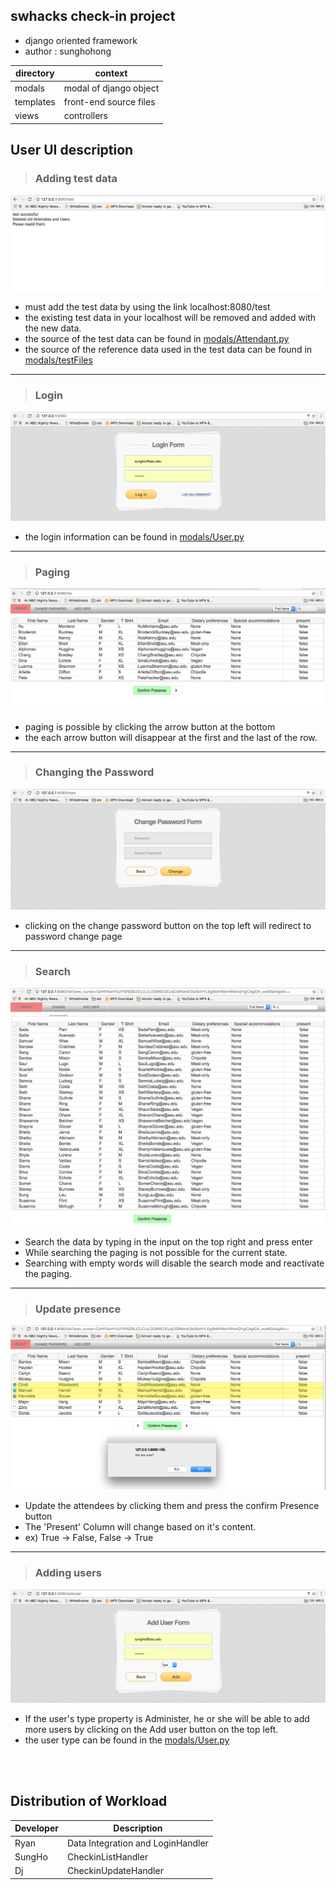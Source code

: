 ## swhacks check-in project

- django oriented framework
- author : sunghohong

| directory  |  context   |
| ------------- |-------------|
| modals | modal of django object |
| templates | front-end source files |
| views | controllers |


## User UI description

> ### Adding test data
![alt tag](README/0.png)
- must add the test data by using the link localhost:8080/test
- the existing test data in your localhost will be removed and added with the new data.
- the source of the test data can be found in [modals/Attendant.py](modals/Attendant.py)
- the source of the reference data used in the test data can be found in [modals/testFiles](modals/testFiles)

---

> ### Login
![alt tag](README/1.png)
- the login information can be found in [modals/User.py](modals/User.py)

---


> ### Paging
![alt tag](README/2.png)
- paging is possible by clicking the arrow button at the bottom
- the each arrow button will disappear at the first and the last of the row.

---

> ### Changing the Password
![alt tag](README/3.png)
- clicking on the change password button on the top left will redirect to password change page

---

> ### Search
![alt tag](README/4.png)
- Search the data by typing in the input on the top right and press enter
- While searching the paging is not possible for the current state.
- Searching with empty words will disable the search mode and reactivate the paging.

---


> ### Update presence
![alt tag](README/5.png)
- Update the attendees by clicking them and press the confirm Presence button
- The 'Present' Column will change based on it's content.
- ex) True -> False,  False -> True

---

> ### Adding users
![alt tag](README/6.png)
- If the user's type property is Administer, he or she will be able to add more users by clicking on the Add user button on the top left.
- the user type can be found in the [modals/User.py](modals/User.py)

<br>
<br>

## Distribution of Workload

| Developer | Description |
| ------------- |-------------|
| Ryan | Data Integration and LoginHandler |
| SungHo | CheckinListHandler |
| Dj |  CheckinUpdateHandler |

